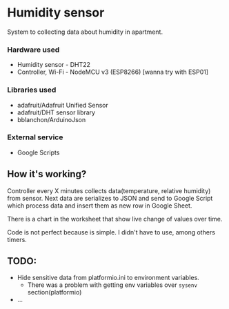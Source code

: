 # Humidity sensor

System to collecting data about humidity in apartment.

### Hardware used

- Humidity sensor - DHT22
- Controller, Wi-Fi - NodeMCU v3 (ESP8266) [wanna try with ESP01]

### Libraries used

- adafruit/Adafruit Unified Sensor
- adafruit/DHT sensor library
- bblanchon/ArduinoJson

### External service

- Google Scripts

## How it's working?

Controller every X minutes collects data(temperature, relative humidity) from sensor. Next data are serializes to JSON and send to Google Script which process data and insert them as new row in Google Sheet.

There is a chart in the worksheet that show live change of values over time.

Code is not perfect because is simple. I didn't have to use, among others timers.

## TODO:

- Hide sensitive data from platformio.ini to environment variables.
  - There was a problem with getting env variables over `sysenv` section(platformio)
- ...
